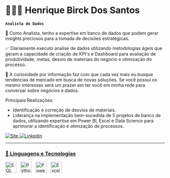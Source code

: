 #  👨🏽‍💻 Henrique Birck Dos Santos

**`Analista de Dados`**

💼 Como Analista, tenho a expertise em banco de dados que podem gerar insights preciosos para a tomada de decisões estratégicas. 

✅ Diariamente executo analise de dados utilizando metodologias ágeis que geram a capacidade de criação de KPI's e Dashboard para avaliação de produtividade, metas, desvio de materiais do negocio e otimização do processo. 

🤝 A curiosidade por informação faz com que cada vez mais eu busque tendencias de mercado em busca de novas soluções. Se você possui os mesmo interesses será um prazer em ter você em minha rede para conversar sobre negócios e dados. 


Principais Realizações:

- Identificação e correção de desvios de materiais.
- Liderança na implementação bem-sucedida de 5 projetos de banco de dados, utilizando expertise em Power BI, Excel e Data Science para aprimorar a identificação e otimização de processos.

<p align="left">
    <a href= "https://hbsconsult.my.canva.site/">
        <img 
            alt="Site" 
            title="Meus contatos" 
            src="https://custom-icon-badges.demolab.com/badge/-WebSite-236ad3?style=for-the-badge&logoColor=white&logo=repo"
        />
    <a href="https://www.linkedin.com/in/henriquebirck99/">
        <img 
            alt="Linkedin" 
            title="Linkedin" 
            src="https://custom-icon-badges.demolab.com/badge/-Linkedin-1155ba?style=for-the-badge&logoColor=white&logo=repo"
</p>

---

### 🤖 Linguagens e Tecnologias

<img 
    align="left" 
    alt="SQL"
    title="MySQL" 
    width="35px" 
    style="padding-right: 10px;" 
    src="https://cdn.jsdelivr.net/gh/devicons/devicon@latest/icons/mysql/mysql-original.svg" />

<img 
    align="left" 
    alt="Python" 
    title="Python"
    width="35px" 
    style="padding-right: 10px;" 
    src="https://cdn.jsdelivr.net/gh/devicons/devicon@latest/icons/python/python-original.svg"/>
<img 
    align="left" 
    alt="Power BI" 
    title="Power BI"
    width="35px" 
    style="padding-right: 10px;" 
    src="https://img.icons8.com/?size=100&id=3sGOUDo9nJ4k&format=png&color=000000"/>
<img 
    align="left" 
    alt="Excel" 
    title="Excel"
    width="35px" 
    style="padding-right: 10px;" 
    src="https://img.icons8.com/?size=100&id=117561&format=png&color=000000"
/>

<br/>
<br/>
